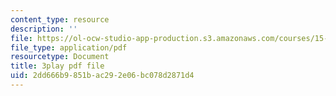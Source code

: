 ```yaml
---
content_type: resource
description: ''
file: https://ol-ocw-studio-app-production.s3.amazonaws.com/courses/15-s50-poker-theory-and-analytics-january-iap-2015/2dd666b9851bac292e06bc078d2871d4_JQSTRkGEiWw.pdf
file_type: application/pdf
resourcetype: Document
title: 3play pdf file
uid: 2dd666b9-851b-ac29-2e06-bc078d2871d4
---
```

